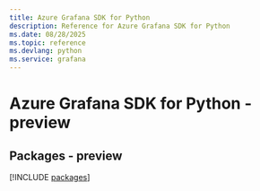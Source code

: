 ```yaml
---
title: Azure Grafana SDK for Python
description: Reference for Azure Grafana SDK for Python
ms.date: 08/28/2025
ms.topic: reference
ms.devlang: python
ms.service: grafana
---
```

# Azure Grafana SDK for Python - preview
## Packages - preview
[!INCLUDE [packages](grafana-index.md)]
